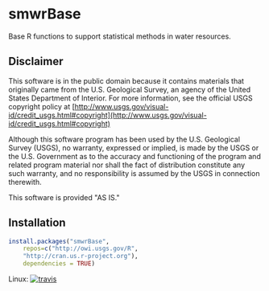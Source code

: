 smwrBase
==========

Base R functions to support statistical methods in water resources.

Disclaimer
----------
This software is in the public domain because it contains materials that originally came from the U.S. Geological Survey, an agency of the United States Department of Interior. For more information, see the official USGS copyright policy at [http://www.usgs.gov/visual-id/credit_usgs.html#copyright](http://www.usgs.gov/visual-id/credit_usgs.html#copyright)

Although this software program has been used by the U.S. Geological Survey (USGS), no warranty, expressed or implied, is made by the USGS or the U.S. Government as to the accuracy and functioning of the program and related program material nor shall the fact of distribution constitute any such warranty, and no responsibility is assumed by the USGS in connection therewith.

This software is provided "AS IS."

Installation
----------

```R
install.packages("smwrBase", 
    repos=c("http://owi.usgs.gov/R",
    "http://cran.us.r-project.org"), 
    dependencies = TRUE)
```

Linux: [![travis](https://travis-ci.org/USGS-R/smwrBase.svg?branch=master)](https://travis-ci.org/USGS-R/smwrBase)

